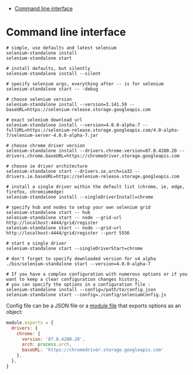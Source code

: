 <!-- START doctoc generated TOC please keep comment here to allow auto update -->
<!-- DON'T EDIT THIS SECTION, INSTEAD RE-RUN doctoc TO UPDATE -->

- [Command line interface](#command-line-interface)

<!-- END doctoc generated TOC please keep comment here to allow auto update -->

# Command line interface

```shell
# simple, use defaults and latest selenium
selenium-standalone install
selenium-standalone start

# install defaults, but silently
selenium-standalone install --silent

# specify selenium args, everything after -- is for selenium
selenium-standalone start -- -debug

# choose selenium version
selenium-standalone install --version=3.141.59 --baseURL=https://selenium-release.storage.googleapis.com

# exact selenium download url
selenium-standalone install --version=4.0.0-alpha-7 --fullURL=https://selenium-release.storage.googleapis.com/4.0-alpha-7/selenium-server-4.0.0-alpha-7.jar

# choose chrome driver version
selenium-standalone install --drivers.chrome.version=87.0.4280.20 --drivers.chrome.baseURL=https://chromedriver.storage.googleapis.com

# choose ie driver architecture
selenium-standalone start --drivers.ie.arch=ia32 --drivers.ie.baseURL=https://selenium-release.storage.googleapis.com

# install a single driver within the default list (chrome, ie, edge, firefox, chromiumedge)
selenium-standalone install --singleDriverInstall=chrome

# specify hub and nodes to setup your own selenium grid
selenium-standalone start -- hub
selenium-standalone start -- node --grid-url http://localhost:4444/grid/register
selenium-standalone start -- node --grid-url http://localhost:4444/grid/register --port 5556

# start a single driver
selenium-standalone start --singleDriverStart=chrome

# don't forget to specify downloaded version for v4 alpha
./bin/selenium-standalone start --version=4.0.0-alpha-7

# If you have a complex configuration with numerous options or if you want to keep a clear configuration changes history,
# you can specify the options in a configuration file :
selenium-standalone install --config=/path/to/config.json
selenium-standalone start --config=./config/seleniumConfig.js

```

Config file can be a JSON file or a [module file](https://nodejs.org/api/modules.html#modules_file_modules) that exports options as an object:

```js
module.exports = {
  drivers: {
    chrome: {
      version: '87.0.4280.20',
      arch: process.arch,
      baseURL: 'https://chromedriver.storage.googleapis.com'
    },
  },
}
```
